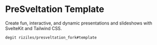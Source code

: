 # PreSveltation Template

Create fun, interactive, and dynamic presentations and slideshows with SvelteKit and Tailwind CSS.

```bash
degit riziles/presveltation_fork#template
```

